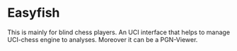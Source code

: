 # Easyfish
This is mainly for blind chess players. An UCI interface that helps to manage UCI-chess engine to analyses. Moreover it can be a PGN-Viewer.
